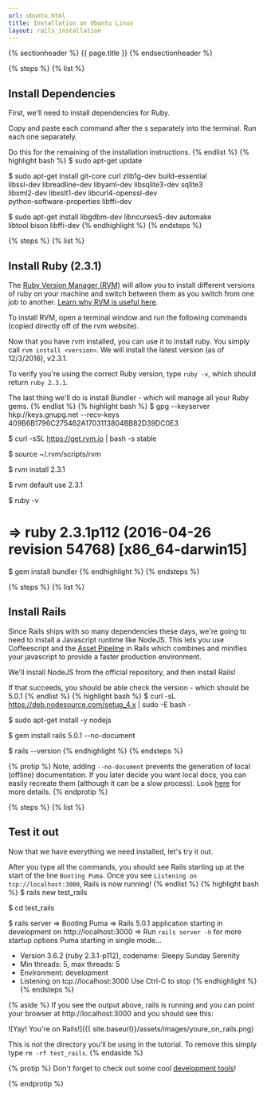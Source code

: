 ```yaml
---
url: ubuntu.html
title: Installation on Ubuntu Linux
layout: rails_installation
---
```


{% sectionheader %}
  {{ page.title }}
{% endsectionheader %}

{% steps %}
{% list %}
## Install Dependencies

First, we'll need to install dependencies for Ruby.

Copy and paste each command after the `$` separately into the terminal. Run each one separately.

Do this for the remaining of the installation instructions.
{% endlist %}
{% highlight bash %}
  $ sudo apt-get update

  $ sudo apt-get install git-core curl zlib1g-dev build-essential \
    libssl-dev libreadline-dev libyaml-dev libsqlite3-dev sqlite3 \
    libxml2-dev libxslt1-dev libcurl4-openssl-dev \
    python-software-properties libffi-dev

  $ sudo apt-get install libgdbm-dev libncurses5-dev automake \
    libtool bison libffi-dev
{% endhighlight %}
{% endsteps %}

{% steps %}
{% list %}
## Install Ruby (2.3.1)

The [Ruby Version Manager (RVM)](http://rvm.io/) will allow you to install different versions of ruby on your machine and switch between them as you switch from one job to another. [Learn why RVM is useful here](https://code.tutsplus.com/articles/why-you-should-use-rvm--net-19529).

To install RVM, open a terminal window and run the following commands (copied directly off of the rvm website).

Now that you have rvm installed, you can use it to install ruby.  You simply call `rvm install <version>`.  We will install the latest version (as of 12/3/2016), v2.3.1.

To verify you're using the correct Ruby version, type `ruby -v`, which should return `ruby 2.3.1`.

The last thing we'll do is install Bundler - which will manage all your Ruby gems.
{% endlist %}
{% highlight bash %}
  $ gpg --keyserver hkp://keys.gnupg.net --recv-keys \
    409B6B1796C275462A1703113804BB82D39DC0E3

  $ curl -sSL https://get.rvm.io | bash -s stable

  $ source ~/.rvm/scripts/rvm

  $ rvm install 2.3.1

  $ rvm default use 2.3.1

  $ ruby -v
  # => ruby 2.3.1p112 (2016-04-26 revision 54768) [x86_64-darwin15]

  $ gem install bundler
{% endhighlight %}
{% endsteps %}

{% steps %}
{% list %}
## Install Rails

Since Rails ships with so many dependencies these days, we're going to need to install a Javascript runtime like NodeJS. This lets you use Coffeescript and the [Asset Pipeline](http://guides.rubyonrails.org/asset_pipeline.html) in Rails which combines and minifies your javascript to provide a faster production environment.

We'll install NodeJS from the official repository, and then install Rails!

If that succeeds, you should be able check the version - which should be 5.0.1
{% endlist %}
{% highlight bash %}
  $ curl -sL https://deb.nodesource.com/setup_4.x | sudo -E bash -

  $ sudo apt-get install -y nodejs

  $ gem install rails 5.0.1 --no-document

  $ rails --version
{% endhighlight %}
{% endsteps %}

{% protip %}
Note, adding `--no-document` prevents the generation of local (offline) documentation.  If you later decide you want local docs, you can easily recreate them (although it can be a slow process).  Look [here](http://blog.honeybadger.io/how-to-globally-disable-rdoc-and-ri-during-gem-installs/) for more details.
{% endprotip %}

{% steps %}
{% list %}
## Test it out

Now that we have everything we need installed, let's try it out.

After you type all the commands, you should see Rails starting up at the start of the line `Booting Puma`. Once you see `Listening on tcp://localhost:3000`, Rails is now running!
{% endlist %}
{% highlight bash %}
  $ rails new test_rails

  $ cd test_rails

  $ rails server
  => Booting Puma
  => Rails 5.0.1 application starting in development on http://localhost:3000
  => Run `rails server -h` for more startup options
  Puma starting in single mode...
  * Version 3.6.2 (ruby 2.3.1-p112), codename: Sleepy Sunday Serenity
  * Min threads: 5, max threads: 5
  * Environment: development
  * Listening on tcp://localhost:3000
  Use Ctrl-C to stop
{% endhighlight %}
{% endsteps %}

{% aside %}
If you see the output above, rails is running and you can point your browser at http://localhost:3000 and you should see this:

![Yay! You're on Rails!]({{ site.baseurl}}/assets/images/youre_on_rails.png)

This is not the directory you'll be using in the tutorial. To remove this simply type `rm -rf test_rails`.
{% endaside %}

{% protip %}
Don't forget to check out some cool [development tools]({{site.baseurl}}/installation/dev_tools/)!

{% endprotip %}
